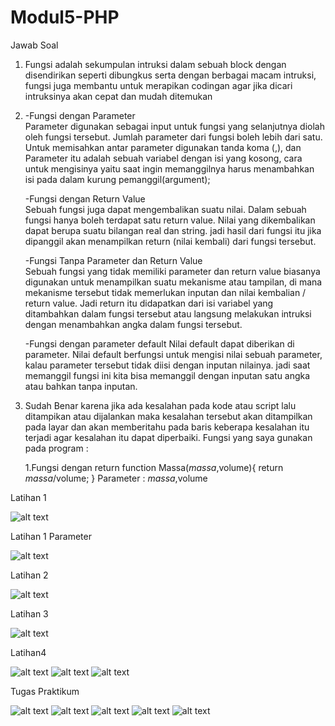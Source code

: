 # Modul5-PHP
Jawab Soal
1. Fungsi adalah sekumpulan intruksi dalam sebuah block dengan disendirikan seperti dibungkus serta dengan 
   berbagai macam intruksi, fungsi juga membantu untuk merapikan codingan agar jika dicari intruksinya akan
   cepat dan mudah ditemukan
   
2. -Fungsi dengan Parameter  
    Parameter digunakan sebagai input untuk fungsi yang selanjutnya diolah oleh fungsi 
    tersebut. Jumlah parameter dari fungsi boleh lebih dari satu. Untuk memisahkan antar 
    parameter digunakan tanda koma (,), dan Parameter itu adalah sebuah variabel dengan 
    isi yang kosong, cara untuk mengisinya yaitu saat ingin memanggilnya harus menambahkan
    isi pada dalam kurung pemanggil(argument);
    
   -Fungsi dengan Return Value  
    Sebuah fungsi juga dapat mengembalikan suatu nilai. Dalam sebuah fungsi hanya boleh terdapat 
    satu return value. Nilai yang dikembalikan dapat berupa suatu bilangan real dan string.
    jadi hasil dari fungsi itu jika dipanggil akan menampilkan return (nilai kembali) dari fungsi
    tersebut.
    
   -Fungsi Tanpa Parameter dan Return Value  
    Sebuah fungsi yang tidak memiliki parameter dan return value biasanya digunakan untuk menampilkan 
    suatu mekanisme atau tampilan, di mana mekanisme tersebut tidak memerlukan inputan dan 
    nilai kembalian / return value. Jadi return itu didapatkan dari isi variabel yang ditambahkan dalam
    fungsi tersebut atau langsung melakukan intruksi dengan menambahkan angka dalam fungsi tersebut. 
    
   -Fungsi dengan parameter default 
    Nilai default dapat diberikan di parameter. Nilai default berfungsi untuk mengisi nilai sebuah parameter, 
    kalau parameter tersebut tidak diisi dengan inputan nilainya. jadi saat memanggil fungsi ini kita bisa memanggil
    dengan inputan satu angka atau bahkan tanpa inputan.
   
3.  Sudah Benar karena jika ada kesalahan pada kode atau script lalu ditampikan atau dijalankan maka kesalahan tersebut
    akan ditampilkan pada layar dan akan memberitahu pada baris keberapa kesalahan itu terjadi agar kesalahan itu dapat
    diperbaiki.
    Fungsi yang saya gunakan pada program :
    
    1.Fungsi dengan return
    function Massa($massa,$volume){
	      return $massa/$volume;
	}
   Parameter : $massa,$volume






Latihan 1

![alt text](https://github.com/GhufronAndriansyah/Modul5-PHP/blob/master/Latihan1.png)

Latihan 1 Parameter

![alt text](https://github.com/GhufronAndriansyah/Modul5-PHP/blob/master/Latihan1Parameter.png)

Latihan 2

![alt text](https://github.com/GhufronAndriansyah/Modul5-PHP/blob/master/Latihan2.png)

Latihan 3

![alt text](https://github.com/GhufronAndriansyah/Modul5-PHP/blob/master/Latihan3.png)

Latihan4

![alt text](https://github.com/GhufronAndriansyah/Modul5-PHP/blob/master/Latihan4(1).png)
![alt text](https://github.com/GhufronAndriansyah/Modul5-PHP/blob/master/Latihan4(2).png)
![alt text](https://github.com/GhufronAndriansyah/Modul5-PHP/blob/master/Latihan4(3).png)

Tugas Praktikum

![alt text](https://github.com/GhufronAndriansyah/Modul5-PHP/blob/master/TugasPraktikum(1).png)
![alt text](https://github.com/GhufronAndriansyah/Modul5-PHP/blob/master/TugasPraktikum(2).png)
![alt text](https://github.com/GhufronAndriansyah/Modul5-PHP/blob/master/TugasPraktikum(3).png)
![alt text](https://github.com/GhufronAndriansyah/Modul5-PHP/blob/master/TugasPraktikum(4).png)
![alt text](https://github.com/GhufronAndriansyah/Modul5-PHP/blob/master/TugasPraktikum(5).png)
